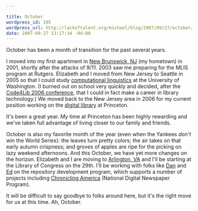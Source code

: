 ```yaml
--- 

title: October
wordpress_id: 105
wordpress_url: http://lackoftalent.org/michael/blog/2007/09/27/october/
date: 2007-09-27 13:17:34 -04:00
---
```

October has been a month of transition for the past several years.  

I moved into my first apartment in <a href="http://en.wikipedia.org/wiki/New_Brunswick,_New_Jersey" target="_blank">New Brunswick, NJ</a> (my hometown) in 2001, shortly after the attacks of 9/11.  2003 saw me preparing for the MLIS program at Rutgers.  Elizabeth and I moved from New Jersey to Seattle in 2005 so that I could study <a href="http://www.compling.washington.edu/" target="_blank">computational linguistics</a> at the University of Washington.  (I burned out on school very quickly and decided, after the <a href="http://code4lib.org/2006/" target="_blank">Code4Lib 2006 conference</a>, that I could in fact make a career in library technology.)  We moved back to the New Jersey area in 2006 for my current position working on the <a href="http://diglib.princeton.edu/" target="_blank">digital library</a> at Princeton.

It's been a great year.  My time at Princeton has been highly rewarding and we've taken full advantage of living closer to our family and friends.

October is also my favorite month of the year (even when the Yankees <em>don't</em> win the World Series): the leaves turn pretty colors; the air takes on that early autumn crispness; and groves of apples are ripe for the picking on lazy weekend afternoons.  And this October, we have yet more changes on the horizon.  Elizabeth and I are moving to <a href="http://www.commuterpage.com/art/villages/clarendon2.htm" target="_blank">Arlington, VA</a> and I'll be starting at the Library of Congress on the 29th.  I'll be working with folks like <a href="http://onebiglibrary.net/" target="_blank">Dan</a> and <a href="http://www.inkdroid.org/journal/" target="_blank">Ed</a> on the repository development program, which supports a number of projects including <a href="http://www.loc.gov/chroniclingamerica/" target="_blank">Chronicling America</a> (National Digital Newspaper Program).

It will be difficult to say goodbye to folks around here, but it's the right move for us at this time.  Ah, October.
